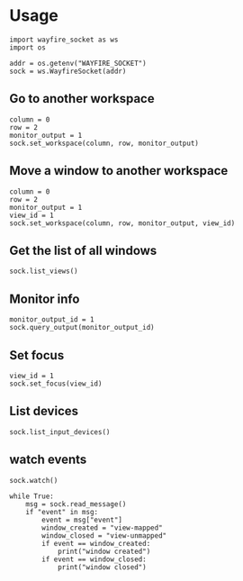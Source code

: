 # Usage

```
import wayfire_socket as ws
import os

addr = os.getenv("WAYFIRE_SOCKET")
sock = ws.WayfireSocket(addr)
```

## Go to another workspace
```
column = 0
row = 2
monitor_output = 1
sock.set_workspace(column, row, monitor_output)
```

## Move a window to another workspace
```
column = 0
row = 2
monitor_output = 1
view_id = 1
sock.set_workspace(column, row, monitor_output, view_id)

```

## Get the list of all windows
```
sock.list_views()
```

## Monitor info
```
monitor_output_id = 1
sock.query_output(monitor_output_id)
```

## Set focus
```
view_id = 1
sock.set_focus(view_id)
```

## List devices
```
sock.list_input_devices()
```

## watch events
```
sock.watch()

while True:
    msg = sock.read_message()
    if "event" in msg:
        event = msg["event"]
        window_created = "view-mapped"
        window_closed = "view-unmapped"
        if event == window_created:
            print("window created")
        if event == window_closed:
            print("window closed")
```



